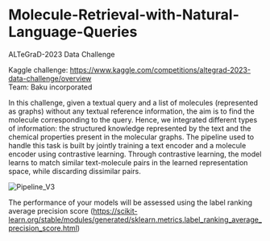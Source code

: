 # Molecule-Retrieval-with-Natural-Language-Queries
ALTeGraD-2023 Data Challenge
 
Kaggle challenge: https://www.kaggle.com/competitions/altegrad-2023-data-challenge/overview <br>
Team: Baku incorporated

In this challenge, given a textual query and a list of molecules (represented as graphs) without any textual reference information, the aim is to find the molecule corresponding to the query. Hence, we integrated different types of information: the structured knowledge represented by the text and the chemical properties present in the molecular graphs. The pipeline used to handle this task is built by jointly training a text encoder and a molecule encoder using contrastive learning. Through contrastive learning, the model learns to match similar text-molecule pairs in the learned representation space, while discarding dissimilar pairs.

![Pipeline_V3](https://github.com/souheib1/Molecule-Retrieval-with-Natural-Language-Queries/assets/73786465/f81a73e0-4c84-40f0-84a9-aad7d82f8136)

The performance of your models will be assessed using the label ranking average precision score (https://scikit-learn.org/stable/modules/generated/sklearn.metrics.label_ranking_average_precision_score.html)

